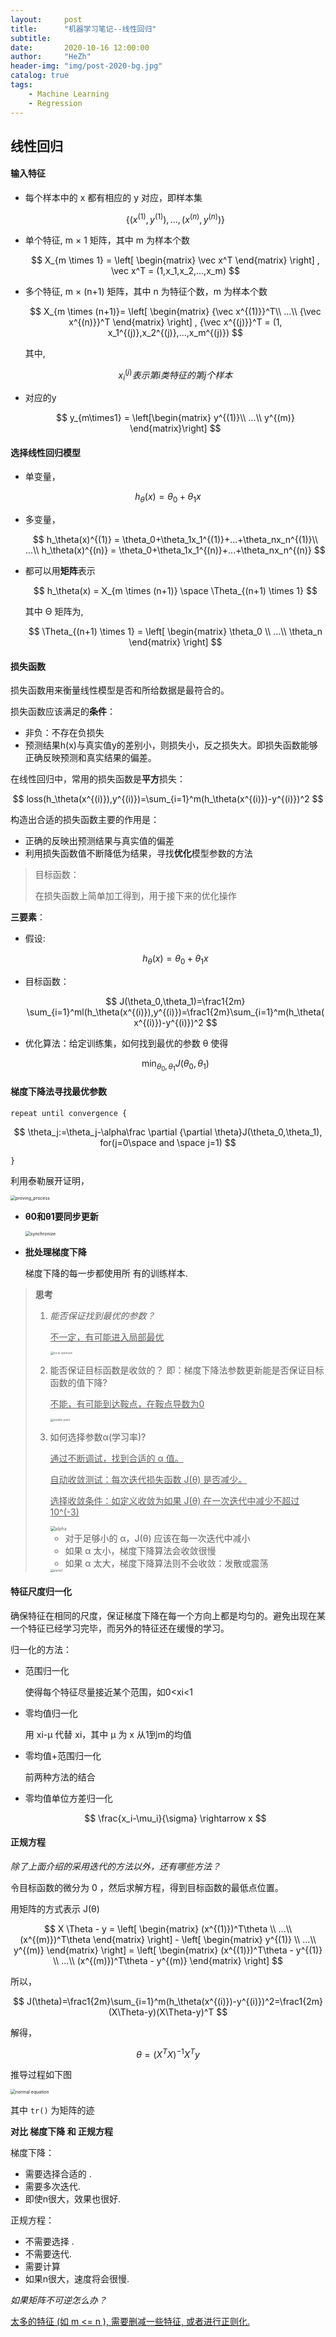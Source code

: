 ```yaml
---
layout:     post
title:      "机器学习笔记--线性回归"
subtitle:   
date:       2020-10-16 12:00:00
author:     "HeZh"
header-img: "img/post-2020-bg.jpg"
catalog: true
tags:
    - Machine Learning
    - Regression
---
```


## 线性回归

#### 输入特征

+ 每个样本中的 x 都有相应的 y 对应，即样本集

  $$
  \lbrace (x^{(1)}, y^{(1)}), ..., (x^{(n)}, y^{(n)})  \rbrace
  $$

+ 单个特征, m × 1 矩阵，其中 m 为样本个数

  $$
  X_{m \times 1} = 
  	\left[
   	\begin{matrix}
     		\vec x^T
    	\end{matrix}
    	\right]
  , \vec x^T = (1,x_1,x_2,...,x_m)
  $$
  
+ 多个特征, m × (n+1) 矩阵，其中 n 为特征个数，m 为样本个数

  $$
  X_{m \times (n+1)}= 
  	\left[
   	\begin{matrix}
     		{\vec x^{(1)}}^T\\
     		...\\
     		{\vec x^{(n)}}^T
    	\end{matrix}
    	\right]
  , {\vec x^{(j)}}^T = (1, x_1^{(j)},x_2^{(j)},...,x_m^{(j)})
  $$
  
	其中,
	
	$$
	x_i^{(j)} 表示第i类特征的第j个样本
	$$
	
+ 对应的y

  $$
  y_{m\times1} = \left[\begin{matrix}
  	y^{(1)}\\
  	...\\
  	y^{(m)}
  \end{matrix}\right]
  $$
  

#### 选择线性回归模型

+ 单变量，

$$
h_\theta(x)=\theta_0+\theta_1x
$$

+ 多变量，

  $$
  h_\theta(x)^{(1)} = \theta_0+\theta_1x_1^{(1)}+...+\theta_nx_n^{(1)}\\
  ...\\
  h_\theta(x)^{(n)} = \theta_0+\theta_1x_1^{(n)}+...+\theta_nx_n^{(n)}
  $$
  
+ 都可以用**矩阵**表示

  $$
  h_\theta(x) = X_{m \times (n+1)} \space \Theta_{(n+1) \times 1} 
  $$
  
  其中 Θ 矩阵为,
  
  $$
  \Theta_{(n+1) \times 1} =	
  	\left[
   	\begin{matrix}
  		\theta_0 \\
  		...\\
  		\theta_n
    	\end{matrix}
    	\right]
  $$
  

#### 损失函数

损失函数用来衡量线性模型是否和所给数据是最符合的。

损失函数应该满足的**条件**：

+ 非负：不存在负损失
+ 预测结果h(x)与真实值y的差别小，则损失小，反之损失大。即损失函数能够正确反映预测和真实结果的偏差。

在线性回归中，常用的损失函数是**平方**损失：

$$
loss(h_\theta(x^{(i)}),y^{(i)})=\sum_{i=1}^m(h_\theta(x^{(i)})-y^{(i)})^2
$$

构造出合适的损失函数主要的作用是：

+ 正确的反映出预测结果与真实值的偏差
+ 利用损失函数值不断降低为结果，寻找**优化**模型参数的方法

> 目标函数：
>
> 在损失函数上简单加工得到，用于接下来的优化操作

**三要素**：

+ 假设:

	$$
	h_\theta(x)=\theta_0+\theta_1x
	$$
	
+ 目标函数：

	$$
	J(\theta_0,\theta_1)=\frac1{2m} \sum_{i=1}^ml(h_\theta(x^{(i)}),y^{(i)})=\frac1{2m}\sum_{i=1}^m(h_\theta(x^{(i)})-y^{(i)})^2
	$$
	
+ 优化算法：给定训练集，如何找到最优的参数 θ 使得

	$$
	\min_{\theta_0,\theta_1}J(\theta_0,\theta_1)
	$$
	

#### 梯度下降法寻找最优参数

`repeat until convergence {`

$$
\theta_j:=\theta_j-\alpha\frac \partial {\partial \theta}J(\theta_0,\theta_1), for(j=0\space and \space j=1) 
$$

`}`

利用泰勒展开证明，

<img src="/img/in-post/2020-10-16-Regression/proving_process.jpg" alt="proving_process" style="zoom:50%;" />

+ **θ0和θ1要同步更新**

  <img src="/img/in-post/2020-10-16-Regression/synchronize.jpg" alt="synchronize" style="zoom:50%;" />

+ **批处理梯度下降**

  梯度下降的每一步都使用所 有的训练样本.

> **思考**
>
> 1. *能否保证找到最优的参数？*
>
>    <u>不一定，有可能进入局部最优</u>
>
>    <img src="/img/in-post/2020-10-16-Regression/local_optimum.jpg" alt="local optimum" style="zoom:33%;" />
>
> 2. 能否保证目标函数是收敛的？
>      即：梯度下降法参数更新能是否保证目标函数的值下降?
>
>      <u>不能，有可能到达鞍点，在鞍点导数为0</u>
>
>      <img src="/img/in-post/2020-10-16-Regression/saddle_point.jpg" alt="saddle point" style="zoom:33%;" />
>
> 3. 如何选择参数α(学习率)?
>
>      <u>通过不断调试，找到合适的 α 值。</u>
>
>      <u>自动收敛测试：每次迭代损失函数 J(θ) 是否减少。</u>
>
>      <u>选择收敛条件：如定义收敛为如果 J(θ) 在一次迭代中减少不超过 10^(-3)</u>
>
>      <img src="/img/in-post/2020-10-16-Regression/alpha.jpg" alt="alpha" style="zoom:50%;" />
>
>      + 对于足够小的 α，J(θ) 应该在每一次迭代中减小
>      + 如果 α 太小，梯度下降算法会收敛很慢
>      + 如果 α 太大，梯度下降算法则不会收敛：发散或震荡
>
>      <img src="/img/in-post/2020-10-16-Regression/alpha2.jpg" alt="alpha2" style="zoom: 33%;" />

#### 特征尺度归一化

确保特征在相同的尺度，保证梯度下降在每一个方向上都是均匀的。避免出现在某一个特征已经学习完毕，而另外的特征还在缓慢的学习。

归一化的方法：

+ 范围归一化

  使得每个特征尽量接近某个范围，如0<xi<1

+ 零均值归一化

  用 xi-μ 代替 xi，其中 μ 为 x 从1到m的均值

+ 零均值+范围归一化

  前两种方法的结合

+ 零均值单位方差归一化

  $$
  \frac{x_i-\mu_i}{\sigma} \rightarrow x
  $$



#### 正规方程

*除了上面介绍的采用迭代的方法以外，还有哪些方法？*

令目标函数的微分为 0 ，然后求解方程，得到目标函数的最低点位置。

用矩阵的方式表示 J(θ)

$$
X \Theta - y =
	\left[
 	\begin{matrix}
		(x^{(1)})^T\theta \\
		...\\
		(x^{(m)})^T\theta
  	\end{matrix}
  	\right] - 
  	\left[
 	\begin{matrix}
		y^{(1)} \\
		...\\
		y^{(m)}
  	\end{matrix}
  	\right] = 
  	 \left[
 	\begin{matrix}
		(x^{(1)})^T\theta - y^{(1)} \\
		...\\
		(x^{(m)})^T\theta - y^{(m)}
  	\end{matrix}
  	\right]
$$

所以，

$$
J(\theta)=\frac1{2m}\sum_{i=1}^m(h_\theta(x^{(i)})-y^{(i)})^2=\frac1{2m}(X\Theta-y)(X\Theta-y)^T
$$

解得，

$$
\theta = (X^TX)^{-1}X^Ty
$$

推导过程如下图

<img src="/img/in-post/2020-10-16-Regression/normal_equation.jpg" alt="normal equation" style="zoom:50%;" />

其中 `tr()` 为矩阵的迹

**对比 梯度下降 和 正规方程**

梯度下降：

+ 需要选择合适的 .
+ 需要多次迭代. 
+ 即使n很大，效果也很好.

正规方程：

+ 不需要选择 . 
+ 不需要迭代. 
+ 需要计算 
+ 如果n很大，速度将会很慢.

*如果矩阵不可逆怎么办？*

<u>太多的特征 (如 m <= n ), 需要删减一些特征, 或者进行正则化.</u>